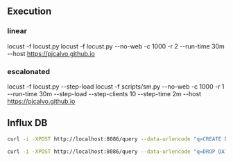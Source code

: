 
## Execution
### linear
locust -f locust.py
locust -f locust.py --no-web -c 1000 -r 2 --run-time 30m --host https://pjcalvo.github.io

### escalonated
locust -f locust.py --step-load
locust -f scripts/sm.py --no-web -c 1000 -r 1 --run-time 30m --step-load --step-clients 10 --step-time 2m --host https://pjcalvo.github.io


## Influx DB
```bash
curl -i -XPOST http://localhost:8086/query --data-urlencode "q=CREATE DATABASE sm_prod"
```

```bash
curl -i -XPOST http://localhost:8086/query --data-urlencode "q=DROP DATABASE sm_prod"
```

